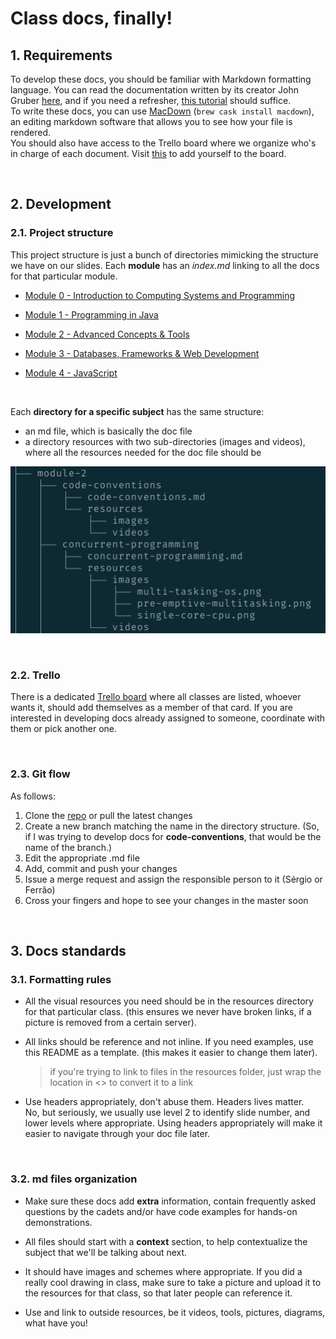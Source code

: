 # Class docs, finally!



## 1. Requirements

To develop these docs, you should be familiar with Markdown formatting language. You can read the documentation written by its creator John Gruber [here][markdown-documentation], and if you need a refresher, [this tutorial][markdown-tutorial] should suffice.  
To write these docs, you can use [MacDown][macdown-website] (`brew cask install macdown`), an editing markdown software that allows you to see how your file is rendered.  
You should also have access to the Trello board where we organize who's in charge of each document. Visit [this][trello-invite] to add yourself to the board.

&nbsp;

## 2. Development

### 2.1. Project structure

This project structure is just a bunch of directories mimicking the structure we have on our slides. Each **module** has an _index.md_ linking to all the docs for that particular module. 

* [Module 0 - Introduction to Computing Systems and Programming][module-0]
* [Module 1 - Programming in Java][module-1]
* [Module 2 - Advanced Concepts & Tools][module-2]
* [Module 3 - Databases, Frameworks & Web Development][module-3]
* [Module 4 - JavaScript][module-4]

  &nbsp;

Each **directory for a specific subject** has the same structure: 

* an md file, which is basically the doc file
* a directory resources with two sub-directories (images and videos), where all the resources needed for the doc file should be

![Directory structure][directory-structure]

&nbsp;

### 2.2. Trello

There is a dedicated [Trello board][trello-board] where all classes are listed, whoever wants it, should add themselves as a member of that card. If you are interested in developing docs already assigned to someone, coordinate with them or pick another one. 

&nbsp;

### 2.3. Git flow

As follows:

1. Clone the [repo][docs-repo] or pull the latest changes
2. Create a new branch matching the name in the directory structure. (So, if I was trying to develop docs for **code-conventions**, that would be the name of the branch.)
3. Edit the appropriate .md file
4. Add, commit and push your changes
5. Issue a merge request and assign the responsible person to it (Sérgio or Ferrão)
6. Cross your fingers and hope to see your changes in the master soon

&nbsp;

## 3. Docs standards
### 3.1. Formatting rules

* All the visual resources you need should be in the resources directory for that particular class. (this ensures we never have broken links, if a picture is removed from a certain server).

* All links should be reference and not inline. If you need examples, use this README as a template. (this makes it easier to change them later).

	> if you're trying to link to files in the resources folder, just wrap the location in <> to convert it to a link
	
  
* Use headers appropriately, don't abuse them. Headers lives matter.  
No, but seriously, we usually use level 2 to identify slide number, and lower levels where appropriate. Using headers appropriately will make it easier to navigate through your doc file later.

&nbsp;

### 3.2. md files organization

* Make sure these docs add **extra** information, contain frequently asked questions by the cadets and/or have code examples for hands-on demonstrations.

* All files should start with a **context** section, to help contextualize the subject that we'll be talking about next.

* It should have images and schemes where appropriate. If you did a really cool drawing in class, make sure to take a picture and upload it to the resources for that class, so that later people can reference it.

* Use and link to outside resources, be it videos, tools, pictures, diagrams, what have you!

&nbsp;





[markdown-documentation]: <https://daringfireball.net/projects/markdown>
[markdown-tutorial]: <https://www.markdowntutorial.com>
[trello-invite]: <https://trello.com/invite/b/jbOEmzmj/32bcd7201390cf16aa72385685365f70/docs-development>
[trello-board]: <https://trello.com/b/jbOEmzmj>
[macdown-website]: <https://macdown.uranusjr.com>
[directory-structure]: <resources/images/directory-structure.png>

[docs-repo]: <https://github.com/talefe/notes>

[module-0]: <module-0/index.md>
[module-1]: <module-1/index.md>
[module-2]: <module-2/index.md>
[module-3]: <module-3/index.md>
[module-4]: <module-4/index.md>


